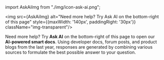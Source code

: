 import AskAiImg from "./img/icon-ask-ai.png";

<div class="banner-column-container" style={{marginTop: '50px'}}>
<div class="banner-column-left" style={{flex: '0.5'}}>

<img src={AskAiImg} alt="Need more help? Try Ask AI on the bottom-right of this page" style={{maxWidth: '140px', paddingRight: '30px'}} className="img-transparent"/>

</div>
<div class="banner-column-right">

Need more help? Try **Ask AI** on the bottom-right of this page to open our **AI-powered smart docs**. Using developer docs, forum posts, and product blogs from the last year, responses are generated by combining various sources to formulate the best possible answer to your question.

</div>
</div>
